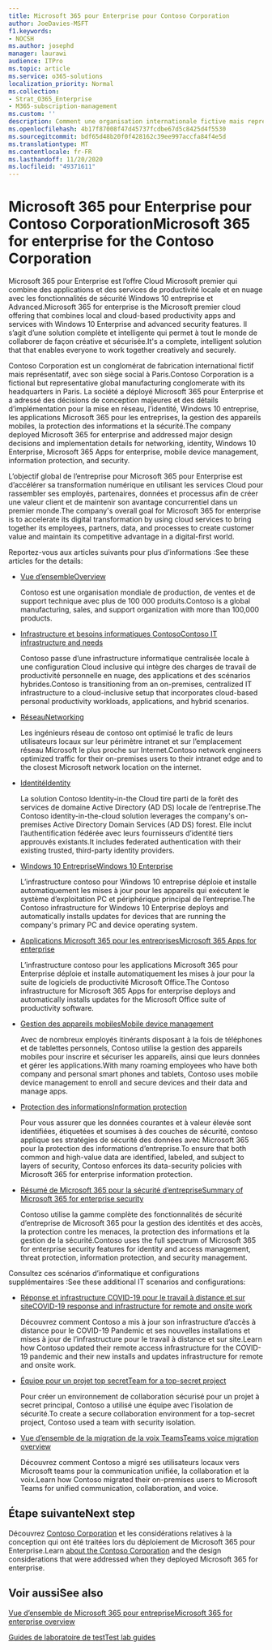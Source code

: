 ```yaml
---
title: Microsoft 365 pour Enterprise pour Contoso Corporation
author: JoeDavies-MSFT
f1.keywords:
- NOCSH
ms.author: josephd
manager: laurawi
audience: ITPro
ms.topic: article
ms.service: o365-solutions
localization_priority: Normal
ms.collection:
- Strat_O365_Enterprise
- M365-subscription-management
ms.custom: ''
description: Comment une organisation internationale fictive mais représentative a adopté Microsoft 365 pour Enterprise.
ms.openlocfilehash: 4b17f87008f47d45737fcdbe67d5c8425d4f5530
ms.sourcegitcommit: bdf65d48b20f0f428162c39ee997accfa84f4e5d
ms.translationtype: MT
ms.contentlocale: fr-FR
ms.lasthandoff: 11/20/2020
ms.locfileid: "49371611"
---
```

# <a name="microsoft-365-for-enterprise-for-the-contoso-corporation"></a><span data-ttu-id="c65a5-103">Microsoft 365 pour Enterprise pour Contoso Corporation</span><span class="sxs-lookup"><span data-stu-id="c65a5-103">Microsoft 365 for enterprise for the Contoso Corporation</span></span>

<span data-ttu-id="c65a5-104">Microsoft 365 pour Enterprise est l’offre Cloud Microsoft premier qui combine des applications et des services de productivité locale et en nuage avec les fonctionnalités de sécurité Windows 10 entreprise et Advanced.</span><span class="sxs-lookup"><span data-stu-id="c65a5-104">Microsoft 365 for enterprise is the Microsoft premier cloud offering that combines local and cloud-based productivity apps and services with Windows 10 Enterprise and advanced security features.</span></span> <span data-ttu-id="c65a5-105">Il s’agit d’une solution complète et intelligente qui permet à tout le monde de collaborer de façon créative et sécurisée.</span><span class="sxs-lookup"><span data-stu-id="c65a5-105">It's a complete, intelligent solution that that enables everyone to work together creatively and securely.</span></span>

<span data-ttu-id="c65a5-106">Contoso Corporation est un conglomérat de fabrication international fictif mais représentatif, avec son siège social à Paris.</span><span class="sxs-lookup"><span data-stu-id="c65a5-106">Contoso Corporation is a fictional but representative global manufacturing conglomerate with its headquarters in Paris.</span></span> <span data-ttu-id="c65a5-107">La société a déployé Microsoft 365 pour Enterprise et a adressé des décisions de conception majeures et des détails d’implémentation pour la mise en réseau, l’identité, Windows 10 entreprise, les applications Microsoft 365 pour les entreprises, la gestion des appareils mobiles, la protection des informations et la sécurité.</span><span class="sxs-lookup"><span data-stu-id="c65a5-107">The company deployed Microsoft 365 for enterprise and addressed major design decisions and implementation details for networking, identity, Windows 10 Enterprise, Microsoft 365 Apps for enterprise, mobile device management, information protection, and security.</span></span>

<span data-ttu-id="c65a5-108">L’objectif global de l’entreprise pour Microsoft 365 pour Enterprise est d’accélérer sa transformation numérique en utilisant les services Cloud pour rassembler ses employés, partenaires, données et processus afin de créer une valeur client et de maintenir son avantage concurrentiel dans un premier monde.</span><span class="sxs-lookup"><span data-stu-id="c65a5-108">The company's overall goal for Microsoft 365 for enterprise is to accelerate its digital transformation by using cloud services to bring together its employees, partners, data, and processes to create customer value and maintain its competitive advantage in a digital-first world.</span></span>

<span data-ttu-id="c65a5-109">Reportez-vous aux articles suivants pour plus d’informations :</span><span class="sxs-lookup"><span data-stu-id="c65a5-109">See these articles for the details:</span></span>

- [<span data-ttu-id="c65a5-110">Vue d’ensemble</span><span class="sxs-lookup"><span data-stu-id="c65a5-110">Overview</span></span>](contoso-overview.md)

  <span data-ttu-id="c65a5-111">Contoso est une organisation mondiale de production, de ventes et de support technique avec plus de 100 000 produits.</span><span class="sxs-lookup"><span data-stu-id="c65a5-111">Contoso is a global manufacturing, sales, and support organization with more than 100,000 products.</span></span>

- [<span data-ttu-id="c65a5-112">Infrastructure et besoins informatiques Contoso</span><span class="sxs-lookup"><span data-stu-id="c65a5-112">Contoso IT infrastructure and needs</span></span>](contoso-infra-needs.md)

  <span data-ttu-id="c65a5-113">Contoso passe d’une infrastructure informatique centralisée locale à une configuration Cloud inclusive qui intègre des charges de travail de productivité personnelle en nuage, des applications et des scénarios hybrides.</span><span class="sxs-lookup"><span data-stu-id="c65a5-113">Contoso is transitioning from an on-premises, centralized IT infrastructure to a cloud-inclusive setup that incorporates cloud-based personal productivity workloads, applications, and hybrid scenarios.</span></span>

- [<span data-ttu-id="c65a5-114">Réseau</span><span class="sxs-lookup"><span data-stu-id="c65a5-114">Networking</span></span>](contoso-networking.md)

  <span data-ttu-id="c65a5-115">Les ingénieurs réseau de contoso ont optimisé le trafic de leurs utilisateurs locaux sur leur périmètre intranet et sur l’emplacement réseau Microsoft le plus proche sur Internet.</span><span class="sxs-lookup"><span data-stu-id="c65a5-115">Contoso network engineers optimized traffic for their on-premises users to their intranet edge and to the closest Microsoft network location on the internet.</span></span>

- [<span data-ttu-id="c65a5-116">Identité</span><span class="sxs-lookup"><span data-stu-id="c65a5-116">Identity</span></span>](contoso-identity.md)

  <span data-ttu-id="c65a5-117">La solution Contoso Identity-in-the Cloud tire parti de la forêt des services de domaine Active Directory (AD DS) locale de l’entreprise.</span><span class="sxs-lookup"><span data-stu-id="c65a5-117">The Contoso identity-in-the-cloud solution leverages the company's on-premises Active Directory Domain Services (AD DS) forest.</span></span> <span data-ttu-id="c65a5-118">Elle inclut l’authentification fédérée avec leurs fournisseurs d’identité tiers approuvés existants.</span><span class="sxs-lookup"><span data-stu-id="c65a5-118">It includes federated authentication with their existing trusted, third-party identity providers.</span></span>

- [<span data-ttu-id="c65a5-119">Windows 10 Entreprise</span><span class="sxs-lookup"><span data-stu-id="c65a5-119">Windows 10 Enterprise</span></span>](contoso-win10.md)

  <span data-ttu-id="c65a5-120">L’infrastructure contoso pour Windows 10 entreprise déploie et installe automatiquement les mises à jour pour les appareils qui exécutent le système d’exploitation PC et périphérique principal de l’entreprise.</span><span class="sxs-lookup"><span data-stu-id="c65a5-120">The Contoso infrastructure for Windows 10 Enterprise deploys and automatically installs updates for devices that are running the company's primary PC and device operating system.</span></span>

- [<span data-ttu-id="c65a5-121">Applications Microsoft 365 pour les entreprises</span><span class="sxs-lookup"><span data-stu-id="c65a5-121">Microsoft 365 Apps for enterprise</span></span>](contoso-o365pp.md)

  <span data-ttu-id="c65a5-122">L’infrastructure contoso pour les applications Microsoft 365 pour Enterprise déploie et installe automatiquement les mises à jour pour la suite de logiciels de productivité Microsoft Office.</span><span class="sxs-lookup"><span data-stu-id="c65a5-122">The Contoso infrastructure for Microsoft 365 Apps for enterprise deploys and automatically installs updates for the Microsoft Office suite of productivity software.</span></span>

- [<span data-ttu-id="c65a5-123">Gestion des appareils mobiles</span><span class="sxs-lookup"><span data-stu-id="c65a5-123">Mobile device management</span></span>](contoso-mdm.md)

  <span data-ttu-id="c65a5-124">Avec de nombreux employés itinérants disposant à la fois de téléphones et de tablettes personnels, Contoso utilise la gestion des appareils mobiles pour inscrire et sécuriser les appareils, ainsi que leurs données et gérer les applications.</span><span class="sxs-lookup"><span data-stu-id="c65a5-124">With many roaming employees who have both company and personal smart phones and tablets, Contoso uses mobile device management to enroll and secure devices and their data and manage apps.</span></span>

- [<span data-ttu-id="c65a5-125">Protection des informations</span><span class="sxs-lookup"><span data-stu-id="c65a5-125">Information protection</span></span>](contoso-info-protect.md)

  <span data-ttu-id="c65a5-126">Pour vous assurer que les données courantes et à valeur élevée sont identifiées, étiquetées et soumises à des couches de sécurité, contoso applique ses stratégies de sécurité des données avec Microsoft 365 pour la protection des informations d’entreprise.</span><span class="sxs-lookup"><span data-stu-id="c65a5-126">To ensure that both common and high-value data are identified, labeled, and subject to layers of security, Contoso enforces its data-security policies with Microsoft 365 for enterprise information protection.</span></span>

- [<span data-ttu-id="c65a5-127">Résumé de Microsoft 365 pour la sécurité d’entreprise</span><span class="sxs-lookup"><span data-stu-id="c65a5-127">Summary of Microsoft 365 for enterprise security</span></span>](contoso-security-summary.md)

  <span data-ttu-id="c65a5-128">Contoso utilise la gamme complète des fonctionnalités de sécurité d’entreprise de Microsoft 365 pour la gestion des identités et des accès, la protection contre les menaces, la protection des informations et la gestion de la sécurité.</span><span class="sxs-lookup"><span data-stu-id="c65a5-128">Contoso uses the full spectrum of Microsoft 365 for enterprise security features for identity and access management, threat protection, information protection, and security management.</span></span>

<span data-ttu-id="c65a5-129">Consultez ces scénarios d’informatique et configurations supplémentaires :</span><span class="sxs-lookup"><span data-stu-id="c65a5-129">See these additional IT scenarios and configurations:</span></span>

- [<span data-ttu-id="c65a5-130">Réponse et infrastructure COVID-19 pour le travail à distance et sur site</span><span class="sxs-lookup"><span data-stu-id="c65a5-130">COVID-19 response and infrastructure for remote and onsite work</span></span>](../solutions/contoso-remote-onsite-work.md)

  <span data-ttu-id="c65a5-131">Découvrez comment Contoso a mis à jour son infrastructure d’accès à distance pour le COVID-19 Pandemic et ses nouvelles installations et mises à jour de l’infrastructure pour le travail à distance et sur site.</span><span class="sxs-lookup"><span data-stu-id="c65a5-131">Learn how Contoso updated their remote access infrastructure for the COVID-19 pandemic and their new installs and updates infrastructure for remote and onsite work.</span></span>

- [<span data-ttu-id="c65a5-132">Équipe pour un projet top secret</span><span class="sxs-lookup"><span data-stu-id="c65a5-132">Team for a top-secret project</span></span>](../solutions/contoso-team-for-top-secret-project.md)

  <span data-ttu-id="c65a5-133">Pour créer un environnement de collaboration sécurisé pour un projet à secret principal, Contoso a utilisé une équipe avec l’isolation de sécurité.</span><span class="sxs-lookup"><span data-stu-id="c65a5-133">To create a secure collaboration environment for a top-secret project, Contoso used a team with security isolation.</span></span>

- [<span data-ttu-id="c65a5-134">Vue d’ensemble de la migration de la voix Teams</span><span class="sxs-lookup"><span data-stu-id="c65a5-134">Teams voice migration overview</span></span>](https://docs.microsoft.com/MicrosoftTeams/voice-case-study-overview)

  <span data-ttu-id="c65a5-135">Découvrez comment Contoso a migré ses utilisateurs locaux vers Microsoft teams pour la communication unifiée, la collaboration et la voix.</span><span class="sxs-lookup"><span data-stu-id="c65a5-135">Learn how Contoso migrated their on-premises users to Microsoft Teams for unified communication, collaboration, and voice.</span></span>

## <a name="next-step"></a><span data-ttu-id="c65a5-136">Étape suivante</span><span class="sxs-lookup"><span data-stu-id="c65a5-136">Next step</span></span>

<span data-ttu-id="c65a5-137">Découvrez [Contoso Corporation](contoso-overview.md) et les considérations relatives à la conception qui ont été traitées lors du déploiement de Microsoft 365 pour Enterprise.</span><span class="sxs-lookup"><span data-stu-id="c65a5-137">Learn [about the Contoso Corporation](contoso-overview.md) and the design considerations that were addressed when they deployed Microsoft 365 for enterprise.</span></span>


## <a name="see-also"></a><span data-ttu-id="c65a5-138">Voir aussi</span><span class="sxs-lookup"><span data-stu-id="c65a5-138">See also</span></span>

[<span data-ttu-id="c65a5-139">Vue d’ensemble de Microsoft 365 pour entreprise</span><span class="sxs-lookup"><span data-stu-id="c65a5-139">Microsoft 365 for enterprise overview</span></span>](microsoft-365-overview.md)

[<span data-ttu-id="c65a5-140">Guides de laboratoire de test</span><span class="sxs-lookup"><span data-stu-id="c65a5-140">Test lab guides</span></span>](m365-enterprise-test-lab-guides.md)
